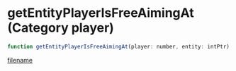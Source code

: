 # getEntityPlayerIsFreeAimingAt (Category player)

```js
function getEntityPlayerIsFreeAimingAt(player: number, entity: intPtr): Array
```

[filename](getEntityPlayerIsFreeAimingAt_m.md ':include')